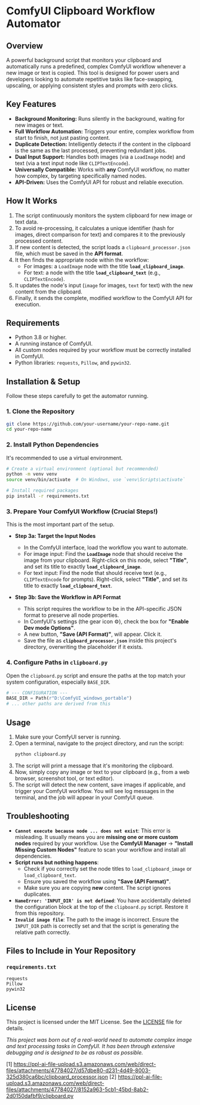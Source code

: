 # ComfyUI Clipboard Workflow Automator

## Overview

A powerful background script that monitors your clipboard and automatically runs a predefined, complex ComfyUI workflow whenever a new image or text is copied. This tool is designed for power users and developers looking to automate repetitive tasks like face-swapping, upscaling, or applying consistent styles and prompts with zero clicks.

## Key Features

- **Background Monitoring:** Runs silently in the background, waiting for new images or text.
- **Full Workflow Automation:** Triggers your entire, complex workflow from start to finish, not just pasting content.
- **Duplicate Detection:** Intelligently detects if the content in the clipboard is the same as the last processed, preventing redundant jobs.
- **Dual Input Support:** Handles both images (via a `LoadImage` node) and text (via a text input node like `CLIPTextEncode`).
- **Universally Compatible:** Works with **any** ComfyUI workflow, no matter how complex, by targeting specifically named nodes.
- **API-Driven:** Uses the ComfyUI API for robust and reliable execution.

## How It Works

1. The script continuously monitors the system clipboard for new image or text data.
2. To avoid re-processing, it calculates a unique identifier (hash for images, direct comparison for text) and compares it to the previously processed content.
3. If new content is detected, the script loads a `clipboard_processor.json` file, which must be saved in the **API format**.
4. It then finds the appropriate node within the workflow:
   - For images: a `LoadImage` node with the title **`load_clipboard_image`**.
   - For text: a node with the title **`load_clipboard_text`** (e.g., `CLIPTextEncode`).
5. It updates the node's input (`image` for images, `text` for text) with the new content from the clipboard.
6. Finally, it sends the complete, modified workflow to the ComfyUI API for execution.

## Requirements

- Python 3.8 or higher.
- A running instance of ComfyUI.
- All custom nodes required by your workflow must be correctly installed in ComfyUI.
- Python libraries: `requests`, `Pillow`, and `pywin32`.

## Installation & Setup

Follow these steps carefully to get the automator running.

### 1. Clone the Repository
```bash
git clone https://github.com/your-username/your-repo-name.git
cd your-repo-name
```

### 2. Install Python Dependencies
It's recommended to use a virtual environment.
```bash
# Create a virtual environment (optional but recommended)
python -m venv venv
source venv/bin/activate  # On Windows, use `venv\Scripts\activate`

# Install required packages
pip install -r requirements.txt
```

### 3. Prepare Your ComfyUI Workflow (Crucial Steps!)

This is the most important part of the setup.

- **Step 3a: Target the Input Nodes**
  - In the ComfyUI interface, load the workflow you want to automate.
  - For image input: Find the **`LoadImage`** node that should receive the image from your clipboard. Right-click on this node, select **"Title"**, and set its title to exactly **`load_clipboard_image`**.
  - For text input: Find the node that should receive text (e.g., `CLIPTextEncode` for prompts). Right-click, select **"Title"**, and set its title to exactly **`load_clipboard_text`**.

- **Step 3b: Save the Workflow in API Format**
  - This script requires the workflow to be in the API-specific JSON format to preserve all node properties.
  - In ComfyUI's settings (the gear icon ⚙️), check the box for **"Enable Dev mode Options"**.
  - A new button, **"Save (API Format)"**, will appear. Click it.
  - Save the file as **`clipboard_processor.json`** inside this project's directory, overwriting the placeholder if it exists.

### 4. Configure Paths in `clipboard.py`
Open the `clipboard.py` script and ensure the paths at the top match your system configuration, especially `BASE_DIR`.

```python
# --- CONFIGURATION ---
BASE_DIR = Path(r"D:\ComfyUI_windows_portable")
# ... other paths are derived from this
```

## Usage

1. Make sure your ComfyUI server is running.
2. Open a terminal, navigate to the project directory, and run the script:
   ```bash
   python clipboard.py
   ```
3. The script will print a message that it's monitoring the clipboard.
4. Now, simply copy any image or text to your clipboard (e.g., from a web browser, screenshot tool, or text editor).
5. The script will detect the new content, save images if applicable, and trigger your ComfyUI workflow. You will see log messages in the terminal, and the job will appear in your ComfyUI queue.

## Troubleshooting

- **`Cannot execute because node ... does not exist`**: This error is misleading. It usually means you are **missing one or more custom nodes** required by your workflow. Use the **ComfyUI Manager** -> **"Install Missing Custom Nodes"** feature to scan your workflow and install all dependencies.
- **Script runs but nothing happens**:
  - Check if you correctly set the node titles to `load_clipboard_image` or `load_clipboard_text`.
  - Ensure you saved the workflow using **"Save (API Format)"**.
  - Make sure you are copying **new** content. The script ignores duplicates.
- **`NameError: 'INPUT_DIR' is not defined`**: You have accidentally deleted the configuration block at the top of the `clipboard.py` script. Restore it from this repository.
- **`Invalid image file`**: The path to the image is incorrect. Ensure the `INPUT_DIR` path is correctly set and that the script is generating the relative path correctly.

## Files to Include in Your Repository

### `requirements.txt`
```
requests
Pillow
pywin32
```


## License

This project is licensed under the MIT License. See the [LICENSE](LICENSE) file for details.

*This project was born out of a real-world need to automate complex image and text processing tasks in ComfyUI. It has been through extensive debugging and is designed to be as robust as possible.*

[1] https://ppl-ai-file-upload.s3.amazonaws.com/web/direct-files/attachments/47784027/d57dbe80-d231-4d49-8003-325d380ca6bc/clipboard_processor.json
[2] https://ppl-ai-file-upload.s3.amazonaws.com/web/direct-files/attachments/47784027/8152a963-5cb1-45bd-8ab2-2d0150dafbf9/clipboard.py
